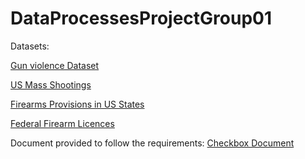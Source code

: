 # DataProcessesProjectGroup01

Datasets:

[Gun violence Dataset](https://www.kaggle.com/jameslko/gun-violence-data)

[US Mass Shootings](https://www.kaggle.com/zusmani/us-mass-shootings-last-50-years)

[Firearms Provisions in US States](https://www.kaggle.com/jboysen/state-firearms)

[Federal Firearm Licences](https://www.kaggle.com/doj/federal-firearm-licensees)

Document provided to follow the requirements:
[Checkbox Document](https://docs.google.com/document/d/16h29OHgRlRDQ75UgeKY1btX2c50Kh-jwqKrtjloneNU/edit)
